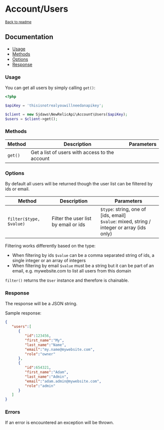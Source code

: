 # Account/Users

<sup>[Back to readme](https://github.com/sjdaws/newrelic-api/blob/master/readme.md)</sup>

## Documentation

- [Usage](#usage)
- [Methods](#methods)
- [Options](#options)
- [Response](#response)

### Usage

You can get all users by simply calling `get()`:

```php
<?php

$apiKey = 'thisisnotrealyouwillneedanapikey';

$client = new Sjdaws\NewRelicApi\Account\Users($apiKey);
$users = $client->get();
```

### Methods

|Method|Description|Parameters|
|---|---|---|
|`get()`|Get a list of users with access to the account||

### Options

By default all users will be returned though the user list can be filtered by ids or email.

|Method|Description|Parameters|
|---|---|---|
|`filter($type, $value)`|Filter the user list by email or ids|`$type`: string, one of [ids, email]<br>`$value`: mixed, string / integer or array (ids only)|

Filtering works differently based on the type:
* When filtering by ids `$value` can be a comma separated string of ids, a single integer or an array of integers
* When filtering by email `$value` must be a string but it can be part of an email, e.g. mywebsite.com to list all users from this domain

`filter()` returns the `User` instance and therefore is chainable.

### Response

The response will be a JSON string.

Sample response:
```json
{
   "users":[
      {
         "id":123456,
         "first_name":"My",
         "last_name":"Name",
         "email":"my.name@mywebsite.com",
         "role":"owner"
      },
      {
         "id":654321,
         "first_name":"Adam",
         "last_name":"Admin",
         "email":"adam.admin@mywebsite.com",
         "role":"admin"
      }
   ]
}
```

### Errors

If an error is encountered an exception will be thrown.


